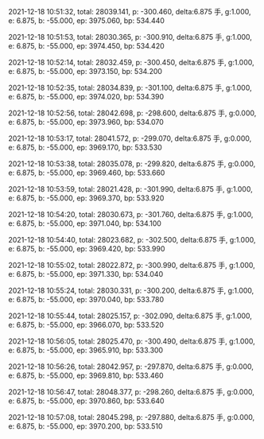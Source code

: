 2021-12-18 10:51:32, total: 28039.141, p: -300.460, delta:6.875 手, g:1.000, e: 6.875, b: -55.000, ep: 3975.060, bp: 534.440

2021-12-18 10:51:53, total: 28030.365, p: -300.910, delta:6.875 手, g:1.000, e: 6.875, b: -55.000, ep: 3974.450, bp: 534.420

2021-12-18 10:52:14, total: 28032.459, p: -300.450, delta:6.875 手, g:1.000, e: 6.875, b: -55.000, ep: 3973.150, bp: 534.200

2021-12-18 10:52:35, total: 28034.839, p: -301.100, delta:6.875 手, g:1.000, e: 6.875, b: -55.000, ep: 3974.020, bp: 534.390

2021-12-18 10:52:56, total: 28042.698, p: -298.600, delta:6.875 手, g:0.000, e: 6.875, b: -55.000, ep: 3973.960, bp: 534.070

2021-12-18 10:53:17, total: 28041.572, p: -299.070, delta:6.875 手, g:0.000, e: 6.875, b: -55.000, ep: 3969.170, bp: 533.530

2021-12-18 10:53:38, total: 28035.078, p: -299.820, delta:6.875 手, g:0.000, e: 6.875, b: -55.000, ep: 3969.460, bp: 533.660

2021-12-18 10:53:59, total: 28021.428, p: -301.990, delta:6.875 手, g:1.000, e: 6.875, b: -55.000, ep: 3969.370, bp: 533.920

2021-12-18 10:54:20, total: 28030.673, p: -301.760, delta:6.875 手, g:1.000, e: 6.875, b: -55.000, ep: 3971.040, bp: 534.100

2021-12-18 10:54:40, total: 28023.682, p: -302.500, delta:6.875 手, g:1.000, e: 6.875, b: -55.000, ep: 3969.420, bp: 533.990

2021-12-18 10:55:02, total: 28022.872, p: -300.990, delta:6.875 手, g:1.000, e: 6.875, b: -55.000, ep: 3971.330, bp: 534.040

2021-12-18 10:55:24, total: 28030.331, p: -300.200, delta:6.875 手, g:1.000, e: 6.875, b: -55.000, ep: 3970.040, bp: 533.780

2021-12-18 10:55:44, total: 28025.157, p: -302.090, delta:6.875 手, g:1.000, e: 6.875, b: -55.000, ep: 3966.070, bp: 533.520

2021-12-18 10:56:05, total: 28025.470, p: -300.490, delta:6.875 手, g:1.000, e: 6.875, b: -55.000, ep: 3965.910, bp: 533.300

2021-12-18 10:56:26, total: 28042.957, p: -297.870, delta:6.875 手, g:0.000, e: 6.875, b: -55.000, ep: 3969.810, bp: 533.460

2021-12-18 10:56:47, total: 28048.377, p: -298.260, delta:6.875 手, g:0.000, e: 6.875, b: -55.000, ep: 3970.860, bp: 533.640

2021-12-18 10:57:08, total: 28045.298, p: -297.880, delta:6.875 手, g:0.000, e: 6.875, b: -55.000, ep: 3970.200, bp: 533.510